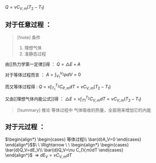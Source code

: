 $\begin{equation}\tag{等体过程}Q=\nu C_{V,m}(T_2-T_1)\end{equation}$
## 对于任意过程 ：


> [!note] 条件
> 1. 理想气体
> 2. 准静态过程

由[[热力学第一定律]]得 ：
$\begin{equation}\tag{1.1}
Q=\triangle E+A
\end{equation}$

对于等体过程而言 ：
$\begin{equation}\tag{1.2}
A=\int_{V_1}^{V_2} pdV=0
\end{equation}$

而又等体过程得 :
$\begin{equation}\tag{1.3}
Q=\nu \int_{T_1}^{T_2}C_{P,m}dT=\nu C_{V,m}(T_2-T_1)
\end{equation}$

又由[[理想气体内能公式]]得 ：
$\begin{equation}\tag{1.4}
\triangle E=\nu \int_{T1}^{T_2}C_{V,m}dT=\nu C_{V,m}(T_2-T_1)
\end{equation}$

> [!summary] 推论
>等体过程中
>气体吸收的热量，全部用来增加它的内能

## 对于元过程 ：

$\begin{align*}
	\begin{cases}
		等体过程\\
		\bar{d}A_V=0
	\end{cases}
\end{align*}$$\ \ \Rightarrow \ \ \begin{align*}
	\begin{cases}
		\bar{d}Q_V=dE_V\\
		\bar{d}Q_V=\nu C_{V,m}dT
	\end{cases}
\end{align*}$$\ \ 
\Rightarrow \ dE_V=\nu C_{V,m}dT$